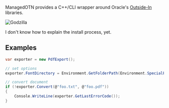 ManagedOTN provides a C++/CLI wrapper around Oracle's [Outside-In](http://www.oracle.com/us/technologies/embedded/025613.htm) libraries.

![Godzilla](http://i.imgur.com/U33qoR2.png "Godzilla")

I don't know how to explain the install process, yet.

## Examples

```csharp
var exporter = new PdfExport();

// set options
exporter.FontDirectory = Environment.GetFolderPath(Environment.SpecialFolder.Fonts);

// convert document
if (!exporter.Convert(@"foo.txt", @"foo.pdf"))
{
    Console.WriteLine(exporter.GetLastErrorCode());
}
```
